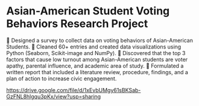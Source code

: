 # Asian-American Student Voting Behaviors Research Project			                                                       
	Designed a survey to collect data on voting behaviors of Asian-American Students.
	Cleaned 60+ entries and created data visualizations using Python (Seaborn, Scikit-image and NumPy).
	Discovered that the top 3 factors that cause low turnout among Asian-American students are voter apathy, parental influence, and academic area of study.
	Formulated a written report that included a literature review, procedure, findings, and a plan of action to increase civic engagement.

https://drive.google.com/file/d/1xEvbUMgy61sBKSab-GzFNL8hlgqu3pKx/view?usp=sharing
